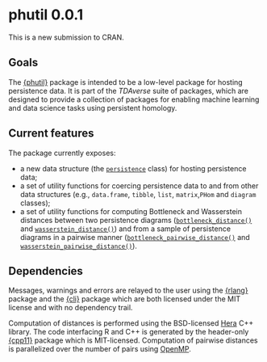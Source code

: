 # phutil 0.0.1

This is a new submission to CRAN.

## Goals

The [{phutil}](https://tdaverse.github.io/phutil/) package is intended to be a
low-level package for hosting persistence data. It is part of the *TDAverse*
suite of packages, which are designed to provide a collection of packages for
enabling machine learning and data science tasks using persistent homology.

## Current features

The package currently exposes:

- a new data structure (the
[`persistence`](https://tdaverse.github.io/phutil/reference/persistence.html)
class) for hosting persistence data;
- a set of utility functions for coercing persistence data to and from
other data structures (e.g., `data.frame`, `tibble`, `list`, `matrix`,`PHom` and
`diagram` classes);
- a set of utility functions for computing Bottleneck and Wasserstein distances
between two persistence diagrams
([`bottleneck_distance()`](https://tdaverse.github.io/phutil/reference/distances.html)
and
[`wasserstein_distance()`](https://tdaverse.github.io/phutil/reference/distances.html))
and from a sample of persistence diagrams in a pairwise manner
([`bottleneck_pairwise_distance()`](https://tdaverse.github.io/phutil/reference/pairwise-distances.html)
and
[`wasserstein_pairwise_distance()`](https://tdaverse.github.io/phutil/reference/pairwise-distances.html)).

## Dependencies

Messages, warnings and errors are relayed to the user using the
[{rlang}](https://rlang.r-lib.org) package and the
[{cli}](https://cli.r-lib.org) package which are both licensed under the MIT
license and with no dependency trail.

Computation of distances is performed using the BSD-licensed
[Hera](https://github.com/anigmetov/hera) C++ library. The code interfacing R
and C++ is generated by the header-only [{cpp11}](https://cpp11.r-lib.org)
package which is MIT-licensed. Computation of pairwise distances is parallelized
over the number of pairs using [OpenMP](https://www.openmp.org/).
